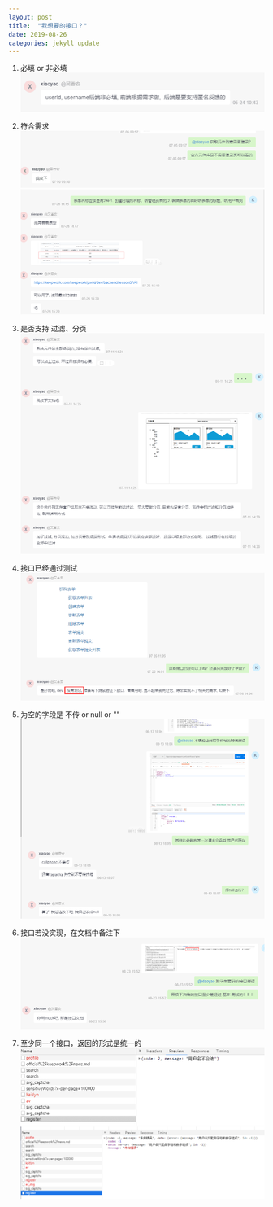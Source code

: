 ```yaml
---
layout: post
title:  "我想要的接口？"
date: 2019-08-26
categories: jekyll update
---
```


1. 必填 or 非必填
![image.png](/assets/2019-08-26/1.png)

2. 符合需求
![image.png](/assets/2019-08-26/2.png)
![image.png](/assets/2019-08-26/3.png)

3. 是否支持 过滤、分页
![image.png](/assets/2019-08-26/4.png)

4. 接口已经通过测试
![image.png](/assets/2019-08-26/5.png)

5. 为空的字段是 不传 or null or "" 
![image.png](/assets/2019-08-26/6.png)

6. 接口若没实现，在文档中备注下
![image.png](/assets/2019-08-26/7.png)

7. 至少同一个接口，返回的形式是统一的
![image.png](/assets/2019-08-26/8.png)
![image.png](/assets/2019-08-26/9.png)


